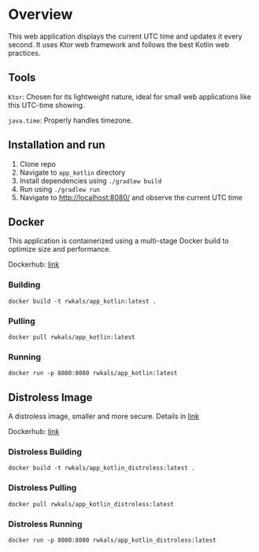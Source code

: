 # Overview

This web application displays the current UTC time and updates it every second. It uses Ktor web framework and follows the best Kotlin web practices.

## Tools

`Ktor`: Chosen for its lightweight nature, ideal for small web applications like this UTC-time showing.

`java.time`: Properly handles timezone.

## Installation and run

1. Clone repo
2. Navigate to `app_kotlin` directory
3. Install dependencies using `./gradlew build`
4. Run using `./gradlew run`
5. Navigate to [http://localhost:8080/](http://localhost:8080/) and observe the current UTC time

## Docker

This application is containerized using a multi-stage Docker build to optimize size and performance.

Dockerhub: [link](https://hub.docker.com/repository/docker/rwkals/app_kotlin)

### Building

```shell
docker build -t rwkals/app_kotlin:latest .
```

### Pulling

```shell
docker pull rwkals/app_kotlin:latest
```

### Running

```shell
docker run -p 8080:8080 rwkals/app_kotlin:latest
```

## Distroless Image

A distroless image, smaller and more secure. Details in [link](DOCKER.md)

Dockerhub: [link](https://hub.docker.com/repository/docker/rwkals/app_kotlin_distroless)

### Distroless Building

```shell
docker build -t rwkals/app_kotlin_distroless:latest .
```

### Distroless Pulling

```shell
docker pull rwkals/app_kotlin_distroless:latest
```

### Distroless Running

```shell
docker run -p 8080:8080 rwkals/app_kotlin_distroless:latest
```
